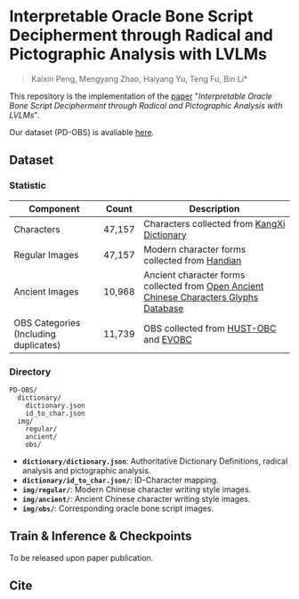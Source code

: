 # Interpretable Oracle Bone Script Decipherment through Radical and Pictographic Analysis with LVLMs

> Kaixin Peng, Mengyang Zhao, Haiyang Yu, Teng Fu, Bin Li\*

This repository is the implementation of the [paper]() "*Interpretable Oracle Bone Script Decipherment through Radical and Pictographic Analysis with LVLMs*". 

Our dataset (PD-OBS) is avaliable  [here]().


## Dataset 

### Statistic

| Component | Count | Description |
|-----------|-------|-------------|
| Characters | 47,157 | Characters collected from [KangXi Dictionary](https://www.kangxizidian.com/) |
| Regular Images | 47,157 | Modern character forms collected from [Handian](https://www.zdic.net/) |
| Ancient Images | 10,968 | Ancient character forms collected from [Open Ancient Chinese Characters Glyphs Database](http://www.ccamc.org/cjkv_oaccgd.php) |
| OBS Categories (Including duplicates) | 11,739 | OBS collected from [HUST-OBC](https://arxiv.org/abs/2401.15365) and [EVOBC](https://arxiv.org/abs/2401.12467) |

### Directory
```
PD-OBS/
  dictionary/
    dictionary.json
    id_to_char.json
  img/
    regular/
    ancient/
    obs/
```
- **`dictionary/dictionary.json`**: Authoritative Dictionary Definitions, radical analysis and pictographic analysis.
- **`dictionary/id_to_char.json/`**: ID-Character mapping.
- **`img/regular/`**: Modern Chinese character writing style images.
- **`img/ancient/`**: Ancient Chinese character writing style images.
- **`img/obs/`**: Corresponding oracle bone script images.

## Train & Inference & Checkpoints

To be released upon paper publication.

## Cite

```

```


